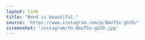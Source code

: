 ```yaml
---
layout: link
title: "Bend is beautiful."
source: 'https://www.instagram.com/p/BmoT5x-gGYD/'
screenshot: 'instagram/th-BmoT5x-gGYD.jpg'
---
```


